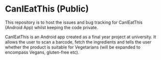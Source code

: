 # CanIEatThis (Public)
This repository is to host the issues and bug tracking for CanIEatThis (Android App) whilst keeping the code private. 

CanIEatThis is an Android app created as a final year project at university. It allows the user to scan a barcode, fetch the ingredients and tells the user whether the product is suitable for Vegetarians (will be expanded to encompass Vegans, gluten-free etc).
